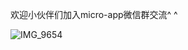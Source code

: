 
欢迎小伙伴们加入micro-app微信群交流^ ^

![IMG_9654](https://github.com/user-attachments/assets/f94085c2-5f69-4e47-8380-830d14a19e03)




















